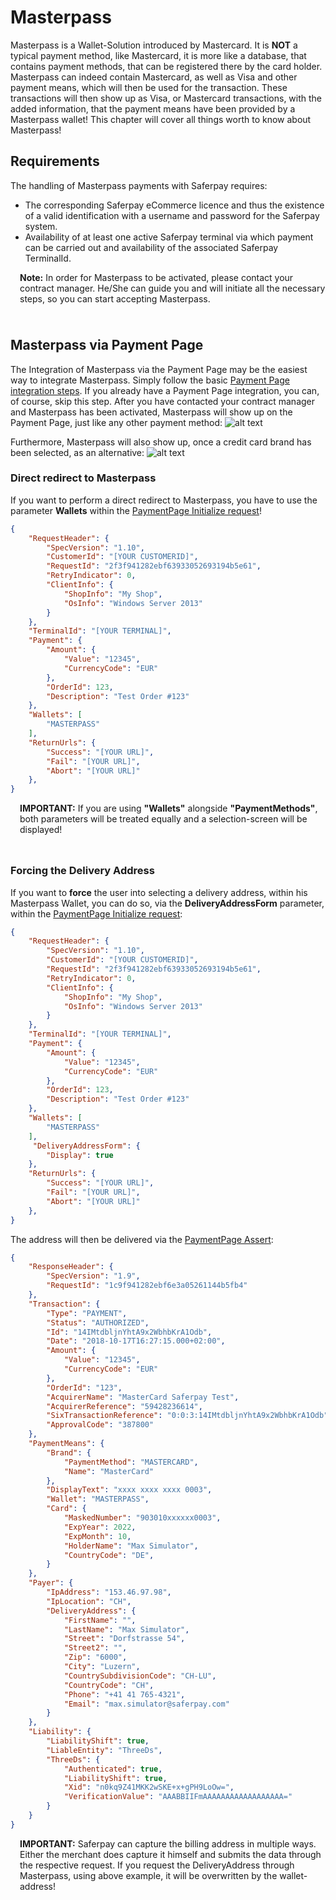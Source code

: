 # Masterpass

Masterpass is a Wallet-Solution introduced by Mastercard.
It is **NOT** a typical payment method, like Mastercard, it is more like a database, that contains payment methods, that can be registered there by the card holder.
Masterpass can indeed contain Mastercard, as well as Visa and other payment means, which will then be used for the transaction. These transactions will then show up as Visa, or Mastercard transactions, with the added information, that the payment means have been provided by a Masterpass wallet!
This chapter will cover all things worth to know about Masterpass!

## <a name="mp-req"></a> Requirements

The handling of Masterpass payments with Saferpay requires:

* The corresponding Saferpay eCommerce licence and thus the existence of a valid identification with a username and password for the Saferpay system.
* Availability of at least one active Saferpay terminal via which payment can be carried out and availability of the associated Saferpay TerminalId.

<div class="info" style="min-height: 75px;">
  <span class="glyphicon glyphicon-info-sign" style="color: rgb(110, 199, 215);font-size: 55px;height: 75px;float: left;margin-right: 15px;margin-top: 0px;"></span>
  <p><strong>Note:</strong> In order for Masterpass to be activated, please contact your contract manager. He/She can guide you and will initiate all the necessary steps, so you can start accepting Masterpass.</p>
</div>

## <a name="mp-pp"></a> Masterpass via Payment Page

The Integration of Masterpass via the Payment Page may be the easiest way to integrate Masterpass.
Simply follow the basic [Payment Page integration steps](Integration_PP.html). If you already have a Payment Page integration, you can, of course, skip this step. After you have contacted your contract manager and Masterpass has been activated, Masterpass will show up on the Payment Page, just like any other payment method:
![alt text](https://raw.githubusercontent.com/saferpay/sndbx/master/images/MasterpassPPage.PNG "Masterpass Payment Page")

Furthermore, Masterpass will also show up, once a credit card brand has been selected, as an alternative:
![alt text](https://raw.githubusercontent.com/saferpay/sndbx/master/images/MasterpassPPageCEF.PNG "Masterpass Payment Page Card Entry Form")

### Direct redirect to Masterpass

If you want to perform a direct redirect to Masterpass, you have to use the parameter **Wallets** within the [PaymentPage Initialize request](https://saferpay.github.io/jsonapi/#Payment_v1_PaymentPage_Initialize)!

```json 
{
    "RequestHeader": {
        "SpecVersion": "1.10",
        "CustomerId": "[YOUR CUSTOMERID]",
        "RequestId": "2f3f941282ebf63933052693194b5e61",
        "RetryIndicator": 0,
        "ClientInfo": {
            "ShopInfo": "My Shop",
            "OsInfo": "Windows Server 2013"
        }
    },
    "TerminalId": "[YOUR TERMINAL]",
    "Payment": {
        "Amount": {
            "Value": "12345",
            "CurrencyCode": "EUR"
        },
        "OrderId": 123,
        "Description": "Test Order #123"
    },
    "Wallets": [
        "MASTERPASS"
    ],
    "ReturnUrls": {
        "Success": "[YOUR URL]",
        "Fail": "[YOUR URL]",
        "Abort": "[YOUR URL]"
    },
}

```

<div class="info" style="min-height: 75px;">
  <span class="glyphicon glyphicon-info-sign" style="color: rgb(110, 199, 215);font-size: 55px;height: 75px;float: left;margin-right: 15px;margin-top: 0px;"></span>
  <p><strong>IMPORTANT:</strong> If you are using <strong>"Wallets"</strong> alongside <strong>"PaymentMethods"</strong>, both parameters will be treated equally and a selection-screen will be displayed!</p>
</div>



### Forcing the Delivery Address

If you want to **force** the user into selecting a delivery address, within his Masterpass Wallet, you can do so, via the **DeliveryAddressForm** parameter, within the [PaymentPage Initialize request](https://saferpay.github.io/jsonapi/#Payment_v1_PaymentPage_Initialize):

```json 
{
    "RequestHeader": {
        "SpecVersion": "1.10",
        "CustomerId": "[YOUR CUSTOMERID]",
        "RequestId": "2f3f941282ebf63933052693194b5e61",
        "RetryIndicator": 0,
        "ClientInfo": {
            "ShopInfo": "My Shop",
            "OsInfo": "Windows Server 2013"
        }
    },
    "TerminalId": "[YOUR TERMINAL]",
    "Payment": {
        "Amount": {
            "Value": "12345",
            "CurrencyCode": "EUR"
        },
        "OrderId": 123,
        "Description": "Test Order #123"
    },
    "Wallets": [
        "MASTERPASS"
    ],
     "DeliveryAddressForm": {
        "Display": true
    },
    "ReturnUrls": {
        "Success": "[YOUR URL]",
        "Fail": "[YOUR URL]",
        "Abort": "[YOUR URL]"
    },
}

```

The address will then be delivered via the [PaymentPage Assert](https://saferpay.github.io/jsonapi/#Payment_v1_PaymentPage_Assert):

```json 
{
    "ResponseHeader": {
        "SpecVersion": "1.9",
        "RequestId": "1c9f941282ebf6e3a05261144b5fb4"
    },
    "Transaction": {
        "Type": "PAYMENT",
        "Status": "AUTHORIZED",
        "Id": "14IMtdbljnYhtA9x2WbhbKrA1Odb",
        "Date": "2018-10-17T16:27:15.000+02:00",
        "Amount": {
            "Value": "12345",
            "CurrencyCode": "EUR"
        },
        "OrderId": "123",
        "AcquirerName": "MasterCard Saferpay Test",
        "AcquirerReference": "59428236614",
        "SixTransactionReference": "0:0:3:14IMtdbljnYhtA9x2WbhbKrA1Odb",
        "ApprovalCode": "387800"
    },
    "PaymentMeans": {
        "Brand": {
            "PaymentMethod": "MASTERCARD",
            "Name": "MasterCard"
        },
        "DisplayText": "xxxx xxxx xxxx 0003",
        "Wallet": "MASTERPASS",
        "Card": {
            "MaskedNumber": "903010xxxxxx0003",
            "ExpYear": 2022,
            "ExpMonth": 10,
            "HolderName": "Max Simulator",
            "CountryCode": "DE",
        }
    },
    "Payer": {
        "IpAddress": "153.46.97.98",
        "IpLocation": "CH",
        "DeliveryAddress": {
            "FirstName": "",
            "LastName": "Max Simulator",
            "Street": "Dorfstrasse 54",
            "Street2": "",
            "Zip": "6000",
            "City": "Luzern",
            "CountrySubdivisionCode": "CH-LU",
            "CountryCode": "CH",
            "Phone": "+41 41 765-4321",
            "Email": "max.simulator@saferpay.com"
        }
    },
    "Liability": {
        "LiabilityShift": true,
        "LiableEntity": "ThreeDs",
        "ThreeDs": {
            "Authenticated": true,
            "LiabilityShift": true,
            "Xid": "n0kq9Z41MKK2wSKE+x+gPH9LoOw=",
            "VerificationValue": "AAABBIIFmAAAAAAAAAAAAAAAAAA="
        }
    }
}


```

<div class="warning" style="min-height: 75px;">
  <span class="glyphicon glyphicon-exclamation-sign" style="color: rgb(240, 169, 43);font-size: 55px;float: left;height: 75px;margin-right: 15px;margin-top: 0px;"></span>
  <p><strong>IMPORTANT:</strong> Saferpay can capture the billing address in multiple ways. Either the merchant does capture it himself and submits the data through the respective request. If you request the DeliveryAddress through Masterpass, using above example, it will be overwritten by the wallet-address!</p>
</div>



